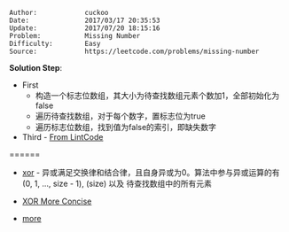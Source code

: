 
    Author:            cuckoo
    Date:              2017/03/17 20:35:53
    Update:            2017/07/20 18:15:16
    Problem:           Missing Number
    Difficulty:        Easy
    Source:            https://leetcode.com/problems/missing-number

__Solution Step__:
 - First
     - 构造一个标志位数组，其大小为待查找数组元素个数加1，全部初始化为false
     - 遍历待查找数组，对于每个数字，置标志位为true
     - 遍历标志位数组，找到值为false的索引，即缺失数字
 - Third - [From LintCode](http://www.jiuzhang.com/solution/find-the-missing-number/)

======
 - [xor](https://discuss.leetcode.com/topic/22313/c-solution-using-bit-manipulation) - 异或满足交换律和结合律，且自身异或为0。算法中参与异或运算的有
(0, 1, ..., size - 1), (size) 以及 待查找数组中的所有元素

 - [XOR More Concise](https://discuss.leetcode.com/topic/22366/simple-c-codes)
 - [more](https://discuss.leetcode.com/topic/22305/1-lines-ruby-python-java-c)
